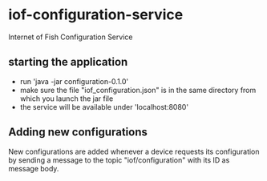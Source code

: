 # iof-configuration-service
Internet of Fish Configuration Service

## starting the application
- run 'java -jar configuration-0.1.0'
- make sure the file "iof_configuration.json" is in the same directory from which you launch the jar file
- the service will be available under 'localhost:8080'

## Adding new configurations
New configurations are added whenever a device requests its configuration by sending a message to the topic "iof/configuration" with its ID as message body. 
